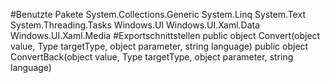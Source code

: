 #Benutzte Pakete
System.Collections.Generic
System.Linq
System.Text
System.Threading.Tasks
Windows.UI
Windows.UI.Xaml.Data
Windows.UI.Xaml.Media
#Exportschnittstellen
public object Convert(object value, Type targetType, object parameter, string language)
public object ConvertBack(object value, Type targetType, object parameter, string language)
